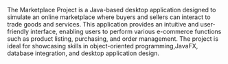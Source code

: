 The Marketplace Project is a Java-based desktop application designed to simulate an online marketplace where buyers and sellers can interact to trade goods and services. 
This application provides an intuitive and user-friendly interface, enabling users to perform various e-commerce functions such as product listing, purchasing, and order management.
The project is ideal for showcasing skills in object-oriented programming,JavaFX, database integration, and desktop application design.

